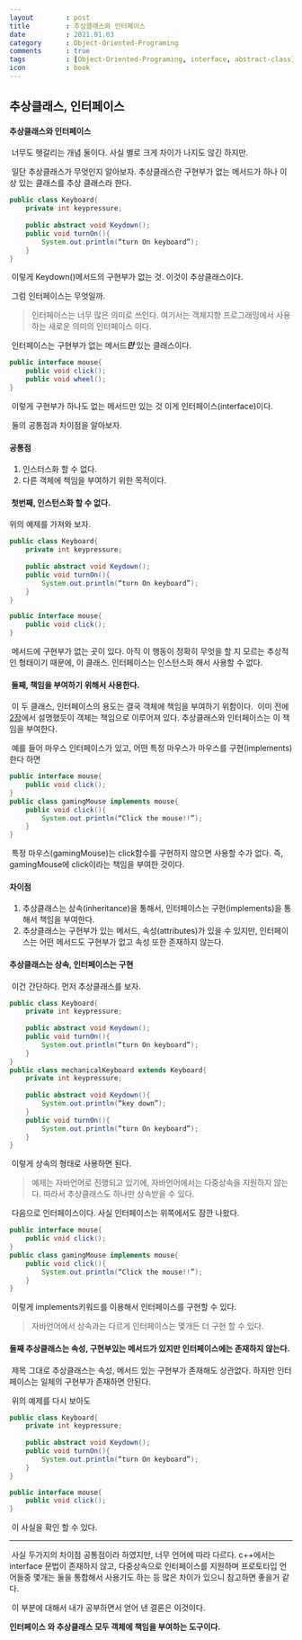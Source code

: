 ```yaml
---
layout        : post
title         : 추상클래스와 인터페이스
date          : 2021.01.03
category      : Object-Oriented-Programing
comments      : true
tags          : [Object-Oriented-Programing, interface, abstract-class]
icon          : book
---
```


## 추상클래스, 인터페이스

#### 추상클래스와 인터페이스

&nbsp;너무도 헷갈리는 개념 둘이다. 사실 별로 크게 차이가 나지도 않긴 하지만.

&nbsp;일단 추상클래스가 무엇인지 알아보자.
추상클래스란 구현부가 없는 메서드가 하나 이상 있는 클래스를 추상 클래스라 한다. 

```java
public class Keyboard{
	private int keypressure;
	
	public abstract void Keydown();
	public void turnOn(){
		System.out.println(“turn On keyboard”);
	}
}
```
&nbsp;이렇게 Keydown()메서드의 구현부가 없는 것. 이것이 추상클래스이다.

&nbsp;그럼 인터페이스는 무엇일까.
> 인터페이스는 너무 많은 의미로 쓰인다.  여기서는 객체지향 프로그래밍에서 사용하는 새로운 의미의 인터페이스 이다.

&nbsp;인터페이스는 구현부가 없는 메서드<i>**만**</i> 있는 클래스이다. 
```java
public interface mouse{
	public void click();
	public void wheel();
}
```
&nbsp;이렇게 구현부가 하나도 없는 메서드만 있는 것 이게 인터페이스(interface)이다.

&nbsp;둘의 공통점과 차이점을 알아보자.

#### 공통점
1. 인스터스화 할 수 없다.
2. 다른 객체에 책임을 부여하기 위한 목적이다.

#### &nbsp;첫번째, 인스턴스화 할 수 없다. 
위의 예제를 가져와 보자.
```java
public class Keyboard{
	private int keypressure;
	
	public abstract void Keydown();
	public void turnOn(){
		System.out.println(“turn On keyboard”);
	}
}

public interface mouse{
	public void click();
}
```
&nbsp;메서드에 구현부가 없는 곳이 있다. 아직 이 행동이 정확히 무엇을 할 지 모르는 추상적인 형태이기 때문에,
이 클래스. 인터페이스는 인스턴스화 해서 사용할 수 없다.

#### &nbsp;둘째, 책임을 부여하기 위해서 사용한다.
&nbsp;이 두 클래스, 인터페이스의 용도는 결국 객체에 책임을 부여하기 위함이다.
&nbsp;이미 전에 
[2장](https://bean0234.github.io/oop/2020/09/23/Chapter2.html)에서 설명했듯이 객체는 책임으로 이루어져 있다.
추상클래스와 인터페이스는 이 책임을 부여한다.

&nbsp;예를 들어
마우스 인터페이스가 있고, 어떤 특정 마우스가 마우스를 구현(implements)한다 하면
```java
public interface mouse{
	public void click();
}
public class gamingMouse implements mouse{
	public void click(){
		System.out.println(“Click the mouse!!”);
	}
}
```
&nbsp;특정 마우스(gamingMouse)는 click함수를 구현하지 않으면 사용할 수가 없다. 즉, gamingMouse에 click이라는 책임을 부여한 것이다.

#### 차이점
1. 추상클래스는 상속(inheritance)을 통해서, 인터페이스는 구현(implements)을 통해서 책임을 부여한다.
2. 추상클래스는 구현부가 있는 메서드, 속성(attributes)가 있을 수 있지만, 인터페이스는 어떤 메서드도 구현부가 없고 속성 또한 존재하지 않는다. 

#### 추상클래스는 상속, 인터페이스는 구현

&nbsp;이건 간단하다. 
먼저 추상클래스를 보자.
```java
public class Keyboard{
	private int keypressure;
	
	public abstract void Keydown();
	public void turnOn(){
		System.out.println(“turn On keyboard”);
	}
}
public class mechanicalKeyboard extends Keyboard{
	private int keypressure;
	
	public abstract void Keydown(){
		System.out.println(“key down”);
	}
	public void turnOn(){
		System.out.println(“turn On keyboard”);
	}
}
```
&nbsp;이렇게 상속의 형태로 사용하면 된다.
> 예제는 자바언어로 진행되고 있기에, 자바언어에서는 다중상속을 지원하지 않는다. 따라서 추상클래스도 하나만 상속받을 수 있다.

&nbsp;다음으로 인터페이스이다.
사실 인터페이스는 위쪽에서도 잠깐 나왔다.
```java
public interface mouse{
	public void click();
}
public class gamingMouse implements mouse{
	public void click(){
		System.out.println(“Click the mouse!!”);
	}
}
```
&nbsp;이렇게 implements키워드를 이용해서 인터페이스를 구현할 수 있다.

> 자바언어에서 상속과는 다르게 인터페이스는 몇개든 더 구현 할 수 있다.

#### 둘째 추상클래스는 속성, 구현부있는 메서드가 있지만 인터페이스에는 존재하지 않는다.

&nbsp;제목 그대로 
추상클래스는 속성, 메서드 있는 구현부가 존재해도 상관없다.
하지만 인터페이스는 일체의 구현부가 존재하면 안된다.

&nbsp;위의 예제를 다시 보아도
```java
public class Keyboard{
	private int keypressure;
	
	public abstract void Keydown();
	public void turnOn(){
		System.out.println(“turn On keyboard”);
	}
}

public interface mouse{
	public void click();
}
```

&nbsp;이 사실을 확인 할 수 있다.



<hr>
&nbsp;사실 두가지의 차이점 공통점이라 하였지만, 너무 언어에 따라 다르다.
c++에서는 interface 문법이 존재하지 않고, 다중상속으로 인터페이스를 지원하며
프로토타입 언어들중 몇개는 둘을 통합해서 사용기도 하는 등 많은 차이가 있으니 참고하면 좋을거 같다. 

&nbsp;이 부분에 대해서 
내가 공부하면서 얻어 낸 결론은 이것이다.

**인터페이스 와 추상클래스 모두 객체에 책임을 부여하는 도구이다.**



